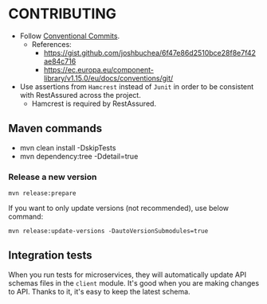 # CONTRIBUTING

- Follow [Conventional Commits](https://www.conventionalcommits.org/en/v1.0.0/).
    - References:
      - https://gist.github.com/joshbuchea/6f47e86d2510bce28f8e7f42ae84c716
      - https://ec.europa.eu/component-library/v1.15.0/eu/docs/conventions/git/
- Use assertions from `Hamcrest` instead of `Junit` in order to be consistent with RestAssured across the project.
  - Hamcrest is required by RestAssured.

## Maven commands

- mvn clean install -DskipTests
- mvn dependency:tree -Ddetail=true

### Release a new version

```text
mvn release:prepare
```

If you want to only update versions (not recommended), use below command:

```text
mvn release:update-versions -DautoVersionSubmodules=true
```

## Integration tests

When you run tests for microservices, they will automatically update API schemas files in the `client` module. It's good when you are making changes to API. Thanks to it, it's easy to keep the latest schema.
